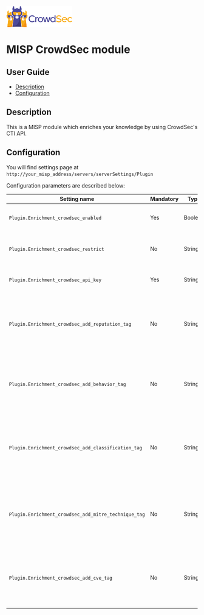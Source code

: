![CrowdSec Logo](images/logo_crowdsec.png)

# MISP CrowdSec module

## User Guide

<!-- START doctoc generated TOC please keep comment here to allow auto update -->
<!-- DON'T EDIT THIS SECTION, INSTEAD RE-RUN doctoc TO UPDATE -->

- [Description](#description)
- [Configuration](#configuration)

<!-- END doctoc generated TOC please keep comment here to allow auto update -->

## Description

This is a MISP module which enriches your knowledge by using CrowdSec's CTI API.

## Configuration

You will find settings page at `http://your_misp_address/servers/serverSettings/Plugin`

Configuration parameters are described below:


| Setting name      | Mandatory | Type | Description                                                                                                                                                                                                                                         |
|-----------------------------------------------| ------------ | ---------------------------------------------------------------------------------------------------------------------------------------------------------- |-----------------------------------------------------------------------------------------------------------------------------------------------------------------------------------------------------------------------------------------------------|
| `Plugin.Enrichment_crowdsec_enabled` | Yes  | Boolean | Enable or disable the crowdsec module                                                                                                                                             |
| `Plugin.Enrichment_crowdsec_restrict` | No | String | Restrict the crowdsec module to the given organisation. |
| `Plugin.Enrichment_crowdsec_api_key` | Yes          | String  | CrowdSec CTI  API key. See [instructions to obtain it](https://docs.crowdsec.net/docs/next/cti_api/getting_started/#getting-an-api-key)                                  |
| `Plugin.Enrichment_crowdsec_add_reputation_tag` | No        | String    | Enable/disable the creation of a reputation tag for the IP attribute. You can use  `True` or `False` as string value. Default: `True`     |
| `Plugin.Enrichment_crowdsec_add_behavior_tag` | No     | String    | Enable/disable the creation of a behavior tag for the IP attribute. You can use  `True` or `False` as string value. Default: `True`                                                  |
| `Plugin.Enrichment_crowdsec_add_classification_tag` | No        | String    | Enable/disable the creation of a classification tag for the IP attribute. You can use  `True` or `False` as string value. Default: `True`                                                        |
| `Plugin.Enrichment_crowdsec_add_mitre_technique_tag` | No        | String | Enable/disable the creation of a mitre technique tag for the IP attribute. You can use  `True` or `False` as string value. Default: `True`                                    |
| `Plugin.Enrichment_crowdsec_add_cve_tag` | No | String | Enable/disable the creation of a cve tag for the IP attribute. You can use  `True` or `False` as string value. Default: `True`                                        |
